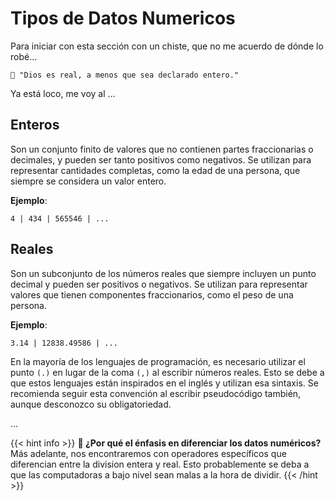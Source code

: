 # Tipos de Datos Numericos

Para iniciar con esta sección con un chiste, que no me acuerdo de dónde lo robé...

    🤡 "Dios es real, a menos que sea declarado entero."

Ya está loco, me voy al ...

## Enteros

Son un conjunto finito de valores que no contienen partes fraccionarias o decimales, y pueden ser tanto positivos como negativos. Se utilizan para representar cantidades completas, como la edad de una persona, que siempre se considera un valor entero.

**Ejemplo**:

```
4 | 434 | 565546 | ...
```

## Reales

Son un subconjunto de los números reales que siempre incluyen un punto decimal y pueden ser positivos o negativos. Se utilizan para representar valores que tienen componentes fraccionarios, como el peso de una persona.

**Ejemplo**:

```
3.14 | 12838.49586 | ...
```

En la mayoría de los lenguajes de programación, es necesario utilizar el punto `(.)` en lugar de la coma `(,)` al escribir números reales. Esto se debe a que estos lenguajes están inspirados en el inglés y utilizan esa sintaxis. Se recomienda seguir esta convención al escribir pseudocódigo también, aunque desconozco su obligatoriedad.

...

{{< hint info >}}
**🤔 ¿Por qué el énfasis en diferenciar los datos numéricos?**  
Más adelante, nos encontraremos con operadores específicos que diferencian entre la division entera y real. Esto probablemente se deba a que las computadoras a bajo nivel sean malas a la hora de dividir.
{{< /hint >}}